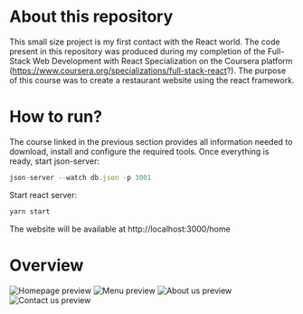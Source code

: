 # About this repository

This small size project is my first contact with the React world. The code present in this repository was produced during my completion of the Full-Stack Web Development with React Specialization on the Coursera platform (https://www.coursera.org/specializations/full-stack-react?).
The purpose of this course was to create a restaurant website using the react framework. 

# How to run?
The course linked in the previous section provides all information needed to download, install and configure the required tools. 
Once everything is ready, start json-server:
```javascript
json-server --watch db.json -p 3001
```

Start react server:
```javascript
yarn start
```

The website will be available at http://localhost:3000/home

# Overview
![Homepage preview](https://github.com/corem/coursera-frontend/tree/master/React/overview/confusion_home.png?raw=true)
![Menu preview](https://github.com/corem/coursera-frontend/tree/master/React/overview/confusion_menu.png?raw=true)
![About us preview](https://github.com/corem/coursera-frontend/tree/master/React/overview/confusion_aboutus.png?raw=true)
![Contact us preview](https://github.com/corem/coursera-frontend/tree/master/React/overview/confusion_contactus.png?raw=true)
